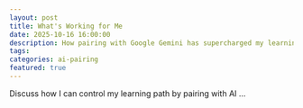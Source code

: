 ```yaml
---
layout: post
title: What's Working for Me
date: 2025-10-16 16:00:00
description: How pairing with Google Gemini has supercharged my learning
tags:
categories: ai-pairing
featured: true
---
```


Discuss how I can control my learning path by pairing with AI ...